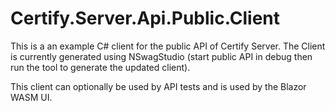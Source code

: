 ﻿# Certify.Server.Api.Public.Client

This is a an example C# client for the public API of Certify Server. The Client is currently generated using NSwagStudio (start public API in debug then run the tool to generate the updated client).

This client can optionally be used by API tests and is used by the Blazor WASM UI.
